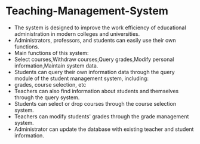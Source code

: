# Teaching-Management-System

- The system is designed to improve the work efficiency of educational administration in modern colleges and universities.
- Administrators, professors, and students can easily use their own functions.
- Main functions of this system: 
- Select courses,Withdraw courses,Query grades,Modify personal information,Maintain system data.
- Students can query their own information data through the query module of the student management system, including:
- grades, course selection, etc
- Teachers can also find information about students and themselves through the query system.
- Students can select or drop courses through the course selection system.
- Teachers can modify students' grades through the grade management system.
- Administrator can update the database with existing teacher and student information.
